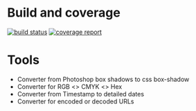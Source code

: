 # Build and coverage
[![build status](https://gitlab.com/brunosabot/tools-app/badges/master/build.svg)](https://gitlab.com/brunosabot/tools-app/commits/master) [![coverage report](https://gitlab.com/brunosabot/tools-app/badges/master/coverage.svg)](https://gitlab.com/brunosabot/tools-app/commits/master)

# Tools
 - Converter from Photoshop box shadows to css box-shadow
 - Converter for RGB <> CMYK <> Hex
 - Converter from Timestamp to detailed dates
 - Converter for encoded or decoded URLs

